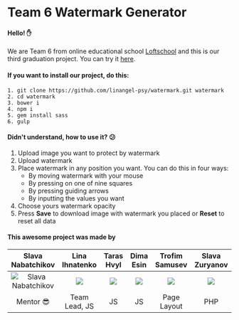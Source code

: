 # Team 6 Watermark Generator
#### Hello! :raised_hand:
We are Team 6 from online educational school [Loftschool](http://loftschool.com/) and this is our third graduation project. You can try it [here](http://linangel.me/sites/watermark/).
#### If you want to install our project, do this:
```
1. git clone https://github.com/linangel-psy/watermark.git watermark 
2. cd watermark
3. bower i
4. npm i
5. gem install sass
6. gulp
```
#### Didn't understand, how to use it? :confused:
1. Upload image you want to protect by watermark
2. Upload watermark
3. Place watermark in any position you want. You can do this in four ways:
    * By moving watermark with your mouse
    * By pressing on one of nine squares
    * By pressing guiding arrows
    * By inputting the values you want
4. Choose yours watermark opacity
5. Press __Save__  to download image with watermark you placed or __Reset__  to reset all data

#### This awesome project was made by
| Slava Nabatchikov	| Lina Ihnatenko | Taras Hvyl | Dima Esin | Trofim Samusev | Slava Zuryanov |
| :-: | :-: | :-: | :-: | :-: | :-: |
| ![Slava Nabatchikov](http://i65.tinypic.com/25piglc.png) | ![](http://i65.tinypic.com/25piglc.png) | ![](http://i65.tinypic.com/25piglc.png) | ![](http://i65.tinypic.com/25piglc.png) | ![](http://i65.tinypic.com/25piglc.png) | ![](http://i65.tinypic.com/25piglc.png) |
| Mentor :sunglasses: | Team Lead, JS | JS | JS | Page Layout | PHP |
